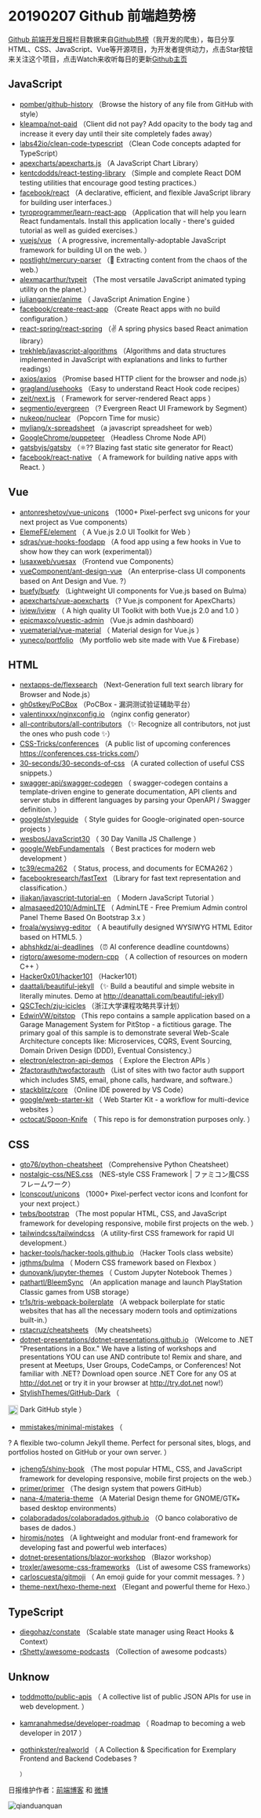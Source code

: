 # 20190207 Github 前端趋势榜

[Github 前端开发日报](http://caibaojian.com/c/news)栏目数据来自[Github热榜](http://news.caibaojian.com/)（我开发的爬虫），每日分享HTML、CSS、JavaScript、Vue等开源项目，为开发者提供动力，点击Star按钮来关注这个项目，点击Watch来收听每日的更新[Github主页](https://github.com/kujian/githubTrending)
## JavaScript

* [pomber/github-history](https://github.com/pomber/github-history) （Browse the history of any file from GitHub with style）
* [kleampa/not-paid](https://github.com/kleampa/not-paid) （Client did not pay? Add opacity to the body tag and increase it every day until their site completely fades away）
* [labs42io/clean-code-typescript](https://github.com/labs42io/clean-code-typescript) （Clean Code concepts adapted for TypeScript）
* [apexcharts/apexcharts.js](https://github.com/apexcharts/apexcharts.js) （A JavaScript Chart Library）
* [kentcdodds/react-testing-library](https://github.com/kentcdodds/react-testing-library) （Simple and complete React DOM testing utilities that encourage good testing practices.）
* [facebook/react](https://github.com/facebook/react) （A declarative, efficient, and flexible JavaScript library for building user interfaces.）
* [tyroprogrammer/learn-react-app](https://github.com/tyroprogrammer/learn-react-app) （Application that will help you learn React fundamentals. Install this application locally - there's guided tutorial as well as guided exercises.）
* [vuejs/vue](https://github.com/vuejs/vue) （
        A progressive, incrementally-adoptable JavaScript framework for building UI on the web.
      ）
* [postlight/mercury-parser](https://github.com/postlight/mercury-parser) （&#x1f4dc; Extracting content from the chaos of the web.）
* [alexmacarthur/typeit](https://github.com/alexmacarthur/typeit) （The most versatile JavaScript animated typing utility on the planet.）
* [juliangarnier/anime](https://github.com/juliangarnier/anime) （
        JavaScript Animation Engine
      ）
* [facebook/create-react-app](https://github.com/facebook/create-react-app) （Create React apps with no build configuration.）
* [react-spring/react-spring](https://github.com/react-spring/react-spring) （✌️ A spring physics based React animation library）
* [trekhleb/javascript-algorithms](https://github.com/trekhleb/javascript-algorithms) （Algorithms and data structures implemented in JavaScript with explanations and links to further readings）
* [axios/axios](https://github.com/axios/axios) （Promise based HTTP client for the browser and node.js）
* [gragland/usehooks](https://github.com/gragland/usehooks) （Easy to understand React Hook code recipes）
* [zeit/next.js](https://github.com/zeit/next.js) （
        Framework for server-rendered React apps
      ）
* [segmentio/evergreen](https://github.com/segmentio/evergreen) （? Evergreen React UI Framework by Segment）
* [nukeop/nuclear](https://github.com/nukeop/nuclear) （Popcorn Time for music）
* [myliang/x-spreadsheet](https://github.com/myliang/x-spreadsheet) （a javascript spreadsheet for web）
* [GoogleChrome/puppeteer](https://github.com/GoogleChrome/puppeteer) （Headless Chrome Node API）
* [gatsbyjs/gatsby](https://github.com/gatsbyjs/gatsby) （⚛️?? Blazing fast static site generator for React）
* [facebook/react-native](https://github.com/facebook/react) （
        A framework for building native apps with React.
      ）

## Vue

* [antonreshetov/vue-unicons](https://github.com/antonreshetov/vue-unicons) （1000+ Pixel-perfect svg unicons for your next project as Vue components）
* [ElemeFE/element](https://github.com/ElemeFE/element) （
        A Vue.js 2.0 UI Toolkit for Web
      ）
* [sdras/vue-hooks-foodapp](https://github.com/sdras/vue-hooks-foodapp) （A food app using a few hooks in Vue to show how they can work (experimental)）
* [lusaxweb/vuesax](https://github.com/lusaxweb/vuesax) （Frontend vue Components）
* [vueComponent/ant-design-vue](https://github.com/vueComponent/ant-design-vue) （An enterprise-class UI components based on Ant Design and Vue. ?）
* [buefy/buefy](https://github.com/buefy/buefy) （Lightweight UI components for Vue.js based on Bulma）
* [apexcharts/vue-apexcharts](https://github.com/apexcharts/vue-apexcharts) （? Vue.js component for ApexCharts）
* [iview/iview](https://github.com/iview/iview) （
        A high quality UI Toolkit with both Vue.js 2.0 and 1.0
      ）
* [epicmaxco/vuestic-admin](https://github.com/epicmaxco/vuestic-admin) （Vue.js admin dashboard）
* [vuematerial/vue-material](https://github.com/vuematerial/vue-material) （
        Material design for Vue.js
      ）
* [yuneco/portfolio](https://github.com/yuneco/portfolio) （My portfolio web site made with Vue &amp; Firebase）

## HTML

* [nextapps-de/flexsearch](https://github.com/nextapps-de/flexsearch) （Next-Generation full text search library for Browser and Node.js）
* [gh0stkey/PoCBox](https://github.com/gh0stkey/PoCBox) （PoCBox - 漏洞测试验证辅助平台）
* [valentinxxx/nginxconfig.io](https://github.com/valentinxxx/nginxconfig.io) （nginx config generator）
* [all-contributors/all-contributors](https://github.com/all-contributors/all-contributors) （✨ Recognize all contributors, not just the ones who push code ✨）
* [CSS-Tricks/conferences](https://github.com/CSS-Tricks/conferences) （A public list of upcoming conferences <a href="https://conferences.css-tricks.com/" rel="nofollow">https://conferences.css-tricks.com/</a>）
* [30-seconds/30-seconds-of-css](https://github.com/30-seconds/30-seconds-of-css) （A curated collection of useful CSS snippets.）
* [swagger-api/swagger-codegen](https://github.com/swagger-api/swagger-codegen) （
        swagger-codegen contains a template-driven engine to generate documentation, API clients and server stubs in different languages by parsing your OpenAPI / Swagger definition.
      ）
* [google/styleguide](https://github.com/google/styleguide) （
        Style guides for Google-originated open-source projects
      ）
* [wesbos/JavaScript30](https://github.com/wesbos/JavaScript30) （
        30 Day Vanilla JS Challenge
      ）
* [google/WebFundamentals](https://github.com/google/WebFundamentals) （
        Best practices for modern web development
      ）
* [tc39/ecma262](https://github.com/tc39/ecma262) （
        Status, process, and documents for ECMA262
      ）
* [facebookresearch/fastText](https://github.com/facebookresearch/fastText) （Library for fast text representation and classification.）
* [iliakan/javascript-tutorial-en](https://github.com/iliakan/javascript-tutorial-en) （
        Modern JavaScript Tutorial 
      ）
* [almasaeed2010/AdminLTE](https://github.com/almasaeed2010/AdminLTE) （
        AdminLTE - Free Premium Admin control Panel Theme Based On Bootstrap 3.x
      ）
* [froala/wysiwyg-editor](https://github.com/froala/wysiwyg-editor) （
        A beautifully designed WYSIWYG HTML Editor based on HTML5.
      ）
* [abhshkdz/ai-deadlines](https://github.com/abhshkdz/ai-deadlines) （⏰ AI conference deadline countdowns）
* [rigtorp/awesome-modern-cpp](https://github.com/rigtorp/awesome-modern-cpp) （
        A collection of resources on modern C++
      ）
* [Hacker0x01/hacker101](https://github.com/Hacker0x01/hacker101) （Hacker101）
* [daattali/beautiful-jekyll](https://github.com/daattali/beautiful-jekyll) （✨ Build a beautiful and simple website in literally minutes. Demo at <a href="http://deanattali.com/beautiful-jekyll" rel="nofollow">http://deanattali.com/beautiful-jekyll</a>）
* [QSCTech/zju-icicles](https://github.com/QSCTech/zju-icicles) （浙江大学课程攻略共享计划）
* [EdwinVW/pitstop](https://github.com/EdwinVW/pitstop) （This repo contains a sample application based on a Garage Management System for PitStop - a fictitious garage. The primary goal of this sample is to demonstrate several Web-Scale Architecture concepts like: Microservices, CQRS, Event Sourcing, Domain Driven Design (DDD), Eventual Consistency.）
* [electron/electron-api-demos](https://github.com/electron/electron-api-demos) （
        Explore the Electron APIs
      ）
* [2factorauth/twofactorauth](https://github.com/2factorauth/twofactorauth) （List of sites with two factor auth support which includes SMS, email, phone calls, hardware, and software.）
* [stackblitz/core](https://github.com/stackblitz/core) （Online IDE powered by VS Code）
* [google/web-starter-kit](https://github.com/google/web-starter-kit) （
        Web Starter Kit - a workflow for multi-device websites
      ）
* [octocat/Spoon-Knife](https://github.com/octocat/Spoon-Knife) （
        This repo is for demonstration purposes only.
      ）

## CSS

* [gto76/python-cheatsheet](https://github.com/gto76/python-cheatsheet) （Comprehensive Python Cheatsheet）
* [nostalgic-css/NES.css](https://github.com/nostalgic-css/NES.css) （NES-style CSS Framework | ファミコン風CSSフレームワーク）
* [Iconscout/unicons](https://github.com/Iconscout/unicons) （1000+ Pixel-perfect vector icons and Iconfont for your next project.）
* [twbs/bootstrap](https://github.com/twbs/bootstrap) （The most popular HTML, CSS, and JavaScript framework for developing responsive, mobile first projects on the web.
      ）
* [tailwindcss/tailwindcss](https://github.com/tailwindcss/tailwindcss) （A utility-first CSS framework for rapid UI development.）
* [hacker-tools/hacker-tools.github.io](https://github.com/hacker-tools/hacker-tools.github.io) （Hacker Tools class website）
* [jgthms/bulma](https://github.com/jgthms/bulma) （
        Modern CSS framework based on Flexbox
      ）
* [dunovank/jupyter-themes](https://github.com/dunovank/jupyter-themes) （
        Custom Jupyter Notebook Themes
      ）
* [pathartl/BleemSync](https://github.com/pathartl/BleemSync) （An application manage and launch PlayStation Classic games from USB storage）
* [tr1s/tris-webpack-boilerplate](https://github.com/tr1s/tris-webpack-boilerplate) （A webpack boilerplate for static websites that has all the necessary modern tools and optimizations built-in.）
* [rstacruz/cheatsheets](https://github.com/rstacruz/cheatsheets) （My cheatsheets）
* [dotnet-presentations/dotnet-presentations.github.io](https://github.com/dotnet-presentations/dotnet-presentations.github.io) （Welcome to .NET "Presentations in a Box." We have a listing of workshops and presentations YOU can use AND contribute to! Remix and share, and present at Meetups, User Groups, CodeCamps, or Conferences! Not familiar with .NET? Download open source .NET Core for any OS at <a href="http://dot.net" rel="nofollow">http://dot.net</a> or try it in your browser at <a href="http://try.dot.net" rel="nofollow">http://try.dot.net</a> now!）
* [StylishThemes/GitHub-Dark](https://github.com/StylishThemes/GitHub-Dark) （
        
<img class="emoji" title=":octocat:" alt=":octocat:" src="https://assets-cdn.github.com/images/icons/emoji/octocat.png" height="20" width="20" align="absmiddle"> Dark GitHub style
      ）
* [mmistakes/minimal-mistakes](https://github.com/mmistakes/minimal-mistakes) （
        
? A flexible two-column Jekyll theme. Perfect for personal sites, blogs, and portfolios hosted on GitHub or your own server.
      ）
* [jcheng5/shiny-book](https://github.com/jcheng5/shiny-book) （The most popular HTML, CSS, and JavaScript framework for developing responsive, mobile first projects on the web.）
* [primer/primer](https://github.com/primer/primer) （The design system that powers GitHub）
* [nana-4/materia-theme](https://github.com/nana-4/materia-theme) （A Material Design theme for GNOME/GTK+ based desktop environments）
* [colaboradados/colaboradados.github.io](https://github.com/colaboradados/colaboradados.github.io) （O banco colaborativo de bases de dados.）
* [hiromis/notes](https://github.com/hiromis/notes) （A lightweight and modular front-end framework for developing fast and powerful web interfaces）
* [dotnet-presentations/blazor-workshop](https://github.com/dotnet-presentations/blazor-workshop) （Blazor workshop）
* [troxler/awesome-css-frameworks](https://github.com/troxler/awesome-css-frameworks) （List of awesome CSS frameworks）
* [carloscuesta/gitmoji](https://github.com/carloscuesta/gitmoji) （
        An emoji guide for your commit messages. ? 
      ）
* [theme-next/hexo-theme-next](https://github.com/theme-next/hexo-theme-next) （Elegant and powerful theme for Hexo.）

## TypeScript

* [diegohaz/constate](https://github.com/diegohaz/constate) （Scalable state manager using React Hooks &amp; Context）
* [rShetty/awesome-podcasts](https://github.com/rShetty/awesome-podcasts) （Collection of awesome podcasts）

## Unknow

* [toddmotto/public-apis](https://github.com/toddmotto/public-apis) （
        A collective list of public JSON APIs for use in web development.
      ）
* [kamranahmedse/developer-roadmap](https://github.com/kamranahmedse/developer-roadmap) （
        Roadmap to becoming a web developer in 2017
      ）
* [gothinkster/realworld](https://github.com/gothinkster/realworld) （
        A Collection &amp; Specification for Exemplary Frontend and Backend Codebases ?

      ）


日报维护作者：[前端博客](http://caibaojian.com/) 和 [微博](http://caibaojian.com/go/weibo)

![qianduanquan](https://user-images.githubusercontent.com/3055447/38468989-651132ac-3b80-11e8-8e6b-15122322a9d7.png)